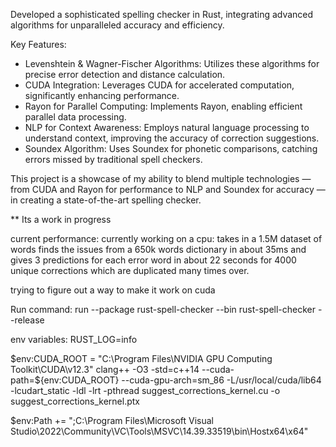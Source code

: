 Developed a sophisticated spelling checker in Rust, integrating advanced algorithms for unparalleled accuracy and efficiency.

Key Features:
- Levenshtein & Wagner-Fischer Algorithms: Utilizes these algorithms for precise error detection and distance calculation.
- CUDA Integration: Leverages CUDA for accelerated computation, significantly enhancing performance.
- Rayon for Parallel Computing: Implements Rayon, enabling efficient parallel data processing.
- NLP for Context Awareness: Employs natural language processing to understand context, improving the accuracy of correction suggestions.
- Soundex Algorithm: Uses Soundex for phonetic comparisons, catching errors missed by traditional spell checkers.

This project is a showcase of my ability to blend multiple technologies — from CUDA and Rayon for performance to NLP and Soundex for accuracy — in creating a state-of-the-art spelling checker.


** Its a work in progress

current performance:
currently working on a cpu:
takes in a 1.5M dataset of words finds the issues from a 650k words dictionary in about 35ms and gives 3 predictions for each error word in about 22 seconds for 4000 unique corrections which are duplicated many times over.

trying to figure out a way to make it work on cuda


Run command:
run --package rust-spell-checker --bin rust-spell-checker --release

env variables: RUST_LOG=info


$env:CUDA_ROOT = "C:\Program Files\NVIDIA GPU Computing Toolkit\CUDA\v12.3"
clang++ -O3 -std=c++14 --cuda-path=${env:CUDA_ROOT} --cuda-gpu-arch=sm_86 -L/usr/local/cuda/lib64 -lcudart_static -ldl -lrt -pthread suggest_corrections_kernel.cu -o suggest_corrections_kernel.ptx


$env:Path += ";C:\Program Files\Microsoft Visual Studio\2022\Community\VC\Tools\MSVC\14.39.33519\bin\Hostx64\x64"


